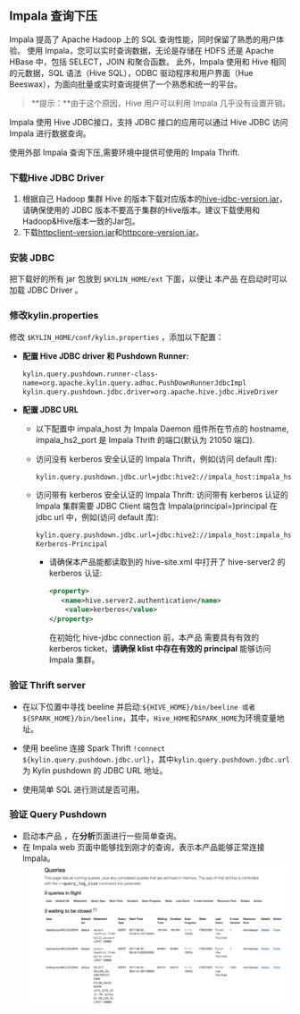 ## Impala 查询下压

Impala 提高了 Apache Hadoop 上的 SQL 查询性能，同时保留了熟悉的用户体验。 使用 Impala，您可以实时查询数据，无论是存储在 HDFS 还是 Apache HBase 中，包括 SELECT，JOIN 和聚合函数。 此外，Impala 使用和 Hive 相同的元数据，SQL 语法（Hive SQL），ODBC 驱动程序和用户界面（Hue Beeswax），为面向批量或实时查询提供了一个熟悉和统一的平台。

> **提示：**由于这个原因，Hive 用户可以利用 Impala 几乎没有设置开销。

Impala 使用 Hive JDBC接口，支持 JDBC 接口的应用可以通过 Hive JDBC 访问 Impala 进行数据查询。

使用外部 Impala 查询下压,需要环境中提供可使用的 Impala Thrift.

### 下载Hive JDBC Driver

1. 根据自己 Hadoop 集群 Hive 的版本下载对应版本的[hive-jdbc-version.jar](hive-jdbc.jarhttps://mvnrepository.com/artifact/org.apache.hive/hive-jdbc)，请确保使用的 JDBC 版本不要高于集群的Hive版本。建议下载使用和Hadoop&Hive版本一致的Jar包。
2. 下载[httpclient-version.jar](https://mvnrepository.com/artifact/org.apache.httpcomponents/httpclient)和[httpcore-version.jar](https://mvnrepository.com/artifact/org.apache.httpcomponents/httpcore)。

### 安装 JDBC

把下载好的所有 jar 包放到 `$KYLIN_HOME/ext` 下面，以便让 本产品 在启动时可以加载 JDBC Driver 。

### 修改kylin.properties

修改 `$KYLIN_HOME/conf/kylin.properties` ，添加以下配置：

- **配置 Hive JDBC driver 和 Pushdown Runner:**

  ```properties
  kylin.query.pushdown.runner-class-name=org.apache.kylin.query.adhoc.PushDownRunnerJdbcImpl
  kylin.query.pushdown.jdbc.driver=org.apache.hive.jdbc.HiveDriver
  ```


- **配置 JDBC URL**
  - 以下配置中 impala_host 为 Impala Daemon 组件所在节点的 hostname, impala_hs2_port 是 Impala Thrift 的端口(默认为 21050 端口).
  - 访问没有 kerberos 安全认证的 Impala Thrift，例如(访问 default 库):

    ```properties
    kylin.query.pushdown.jdbc.url=jdbc:hive2://impala_host:impala_hs2_port/default;auth=noSasl
    ```

  - 访问带有 kerberos 安全认证的 Impala Thrift: 访问带有 kerberos 认证的 Impala 集群需要 JDBC Client 端包含 Impala(principal=<Impala-Kerberos-Principal>)principal 在 jdbc url 中，例如(访问 default 库):

    ```properties
    kylin.query.pushdown.jdbc.url=jdbc:hive2://impala_host:impala_hs2_port/default;principal=Impala-Kerberos-Principal
    ```

    - 请确保本产品能都读取到的 hive-site.xml 中打开了 hive-server2 的 kerberos 认证:	

        ```xml
        <property>
           <name>hive.server2.authentication</name>
          	<value>kerberos</value>
        </property>
        ```

        在初始化 hive-jdbc connection 前，本产品 需要具有有效的 kerberos ticket，**请确保 klist 中存在有效的 principal** 能够访问 Impala 集群。



### 验证 Thrift server

- 在以下位置中寻找 beeline 并启动:``${HIVE_HOME}/bin/beeline 或者 ${SPARK_HOME}/bin/beeline``，其中，``Hive_HOME``和``SPARK_HOME``为环境变量地址。


- 使用 beeline 连接 Spark Thrift ```!connect ${kylin.query.pushdown.jdbc.url}```，其中``kylin.query.pushdown.jdbc.url``为 Kylin pushdown 的 JDBC URL 地址。



- 使用简单 SQL 进行测试是否可用。


### 验证 Query Pushdown

+ 启动本产品 ，在**分析**页面进行一些简单查询。
+ 在 Impala web 页面中能够找到刚才的查询，表示本产品能够正常连接 Impala。![](images/query_pushdown_impala.png)




